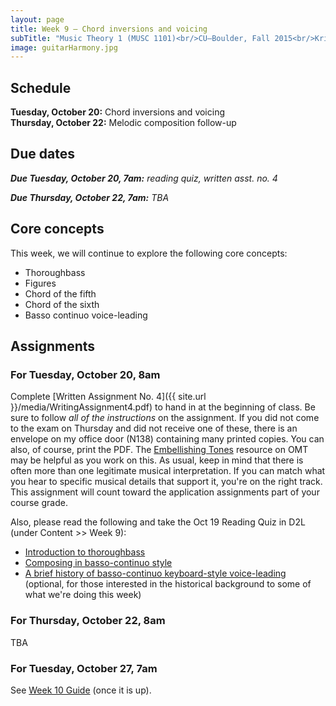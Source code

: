 ```yaml
---
layout: page
title: Week 9 – Chord inversions and voicing
subTitle: "Music Theory 1 (MUSC 1101)<br/>CU–Boulder, Fall 2015<br/>Kris Shaffer, Ph.D. – instructor"
image: guitarHarmony.jpg
---
```


## Schedule

**Tuesday, October 20:** Chord inversions and voicing  
**Thursday, October 22:** Melodic composition follow-up 

## Due dates

***Due Tuesday, October 20, 7am:*** *reading quiz, written asst. no. 4* 

***Due Thursday, October 22, 7am:*** *TBA*  


## Core concepts

This week, we will continue to explore the following core concepts:

- Thoroughbass  
- Figures  
- Chord of the fifth  
- Chord of the sixth  
- Basso continuo voice-leading  


## Assignments

### For Tuesday, October 20, 8am

Complete [Written Assignment No. 4]({{ site.url }}/media/WritingAssignment4.pdf) to hand in at the beginning of class. Be sure to follow *all of the instructions* on the assignment. If you did not come to the exam on Thursday and did not receive one of these, there is an envelope on my office door (N138) containing many printed copies. You can also, of course, print the PDF. The [Embellishing Tones](http://openmusictheory.com/embellishingTones.html) resource on OMT may be helpful as you work on this. As usual, keep in mind that there is often more than one legitimate musical interpretation. If you can match what you hear to specific musical details that support it, you're on the right track. This assignment will count toward the application assignments part of your course grade.

Also, please read the following and take the Oct 19 Reading Quiz in D2L (under Content >> Week 9):

- [Introduction to thoroughbass](http://openmusictheory.com/thoroughbassFigures.html)  
- [Composing in basso-continuo style](http://openmusictheory.com/bassoContinuo.html)  
- [A brief history of basso-continuo keyboard-style voice-leading](http://openmusictheory.com/bassoContinuo-history.html) (optional, for those interested in the historical background to some of what we're doing this week)  



### For Thursday, October 22, 8am

TBA

### For Tuesday, October 27, 7am

See [Week 10 Guide](/week10/) (once it is up).